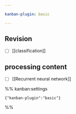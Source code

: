 ```yaml
---

kanban-plugin: basic

---
```


## Revision

- [ ] [[classification]]


## processing content

- [ ] [[Recurrent neural network]]




%% kanban:settings
```
{"kanban-plugin":"basic"}
```
%%